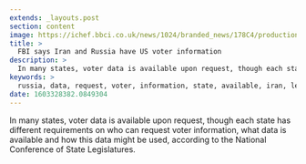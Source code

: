 ```yaml
--- 
extends: _layouts.post 
section: content 
image: https://ichef.bbci.co.uk/news/1024/branded_news/178C4/production/_115025469_gettyimages-1281525440.jpg 
title: > 
  FBI says Iran and Russia have US voter information 
description: > 
  In many states, voter data is available upon request, though each state has different requirements on who can request voter information, what data is available and how this data might be used, according to the National Conference of State Legislatures. 
keywords: > 
  russia, data, request, voter, information, state, available, iran, legislatures, used, requirements, fbi, national, states 
date: 1603328382.0849304 
--- 
```

<div><p>In many states, voter data is available upon request, though each state has different requirements on who can request voter information, what data is available and how this data might be used, according to the National Conference of State Legislatures.</p></div>